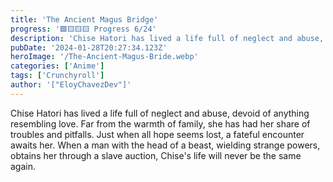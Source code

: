 ```yaml
---
title: 'The Ancient Magus Bridge'
progress: '🟩🟨🟨🟨 Progress 6/24'
description: 'Chise Hatori has lived a life full of neglect and abuse, devoid of anything resembling love. Far from the warmth of family, she has had her share of troubles and pitfalls.'
pubDate: '2024-01-28T20:27:34.123Z'
heroImage: '/The-Ancient-Magus-Bride.webp'
categories: ['Anime']
tags: ['Crunchyroll']
author: '["EloyChavezDev"]'
---
```

Chise Hatori has lived a life full of neglect and abuse, devoid of anything resembling love. Far from the warmth of family, she has had her share of troubles and pitfalls. Just when all hope seems lost, a fateful encounter awaits her. When a man with the head of a beast, wielding strange powers, obtains her through a slave auction, Chise's life will never be the same again.